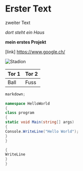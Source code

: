 # Erster Text

zweiter Text

*dort steht ein Haus*

**mein erstes Projekt**

[link] https://www.google.ch/

![Stadion](https://www.apexexhibit.com/wp-content/uploads/2019/04/Stadium_BV-1.png)

 | Tor 1 | Tor 2 |
 | --- | --- |
| Ball | Fuss |
 
```c#
markdown;
 
namespace HelloWorld
{
class program
{
static void Main(string[] args)
{
Console.WriteLine("Hello World");
}
}

{
WriteLine
}
}

